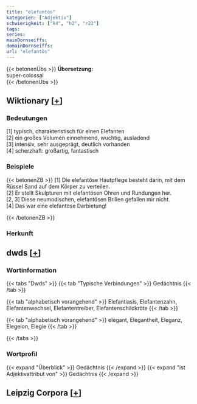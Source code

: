 ```yaml
---
title: "elefantös"
kategorien: ["Adjektiv"]
schwierigkeit: ["k4", "h2", "r22"]
tags:
series:
mainDornseiffs:
domainDornseiffs:
url: "elefantös"
---
```


{{< betonenÜbs >}}
**Übersetzung:**  
super-colossal  
{{< /betonenÜbs >}}

## Wiktionary [[+](https://de.wiktionary.org/wiki/elefantös)]

### Bedeutungen
[1] typisch, charakteristisch für einen Elefanten  
[2] ein großes Volumen einnehmend, wuchtig, ausladend  
[3] intensiv, sehr ausgeprägt, deutlich vorhanden  
[4] scherzhaft: großartig, fantastisch  

### Beispiele
{{< betonenZB >}}
[1] Die elefantöse Hautpflege besteht darin, mit dem Rüssel Sand auf dem Körper zu verteilen.  
[2] Er stellt Skulpturen mit elefantösen Ohren und Rundungen her.  
[2, 3] Diese neumodischen, elefantösen Brillen gefallen mir nicht.  
[4] Das war eine elefantöse Darbietung!  

{{< /betonenZB >}}
### Herkunft



## dwds [[+](https://www.dwds.de/wb/elefantös)]

### Wortinformation
{{< tabs "Dwds" >}}
{{< tab "Typische Verbindungen" >}}
Gedächtnis
{{< /tab >}}

{{< tab "alphabetisch vorangehend" >}}
Elefantiasis, Elefantenzahn, Elefantenwechsel, Elefantentreiber, Elefantenschildkröte
{{< /tab >}}

{{< tab "alphabetisch vorangehend" >}}
elegant, Elegantheit, Eleganz, Elegeion, Elegie
{{< /tab >}}

{{< /tabs >}}

### Wortprofil
{{< expand "Überblick" >}} Gedächtnis {{< /expand >}}
{{< expand "ist Adjektivattribut von" >}} Gedächtnis {{< /expand >}}

## Leipzig Corpora [[+](https://corpora.uni-leipzig.de/en/res?word=elefantös&corpusId=deu_newscrawl-public_2018)]

